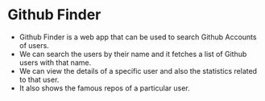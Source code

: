 # Github Finder

- Github Finder is a web app that can be used to search Github Accounts of users.
- We can search the users by their name and it fetches a list of Github users with that name.
- We can view the details of a specific user and also the statistics related to that user.
- It also shows the famous repos of a particular user.
